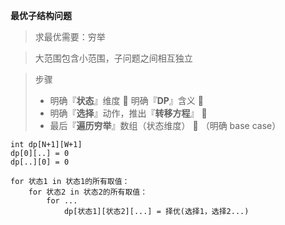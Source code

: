 **最优子结构问题**
>  求最优需要：穷举

>  大范围包含小范围，子问题之间相互独立

> 步骤
>
> + 明确『**状态**』维度 🥠 明确『**DP**』含义 🥙
> + 明确『**选择**』动作，推出『**转移方程**』 🌮
> + 最后『**遍历穷举**』数组（状态维度） 🥩 （明确 base case）


```
int dp[N+1][W+1]
dp[0][..] = 0
dp[..][0] = 0

for 状态1 in 状态1的所有取值：
    for 状态2 in 状态2的所有取值：
        for ...
            dp[状态1][状态2][...] = 择优(选择1，选择2...)
```




